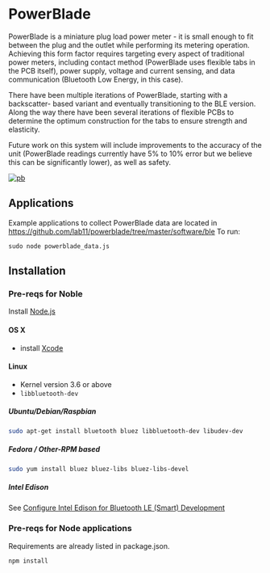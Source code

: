 PowerBlade
==========

PowerBlade is a miniature plug load power meter - it is small enough to fit
between the plug and the outlet while performing its metering operation.
Achieving this form factor requires targeting every aspect of traditional power
meters, including contact method (PowerBlade uses flexible tabs in the PCB
itself), power supply, voltage and current sensing, and data communication
(Bluetooth Low Energy, in this case).

There have been multiple iterations of PowerBlade, starting with a backscatter-
based variant and eventually transitioning to the BLE version. Along the way
there have been several iterations of flexible PCBs to determine the optimum
construction for the tabs to ensure strength and elasticity.

Future work on this system will include improvements to the accuracy of the unit
(PowerBlade readings currently have 5% to 10% error but we believe this can be
significantly lower), as well as safety.

[
![pb](https://raw.github.com/lab11/powerblade/master/images/powerblade.png)
](https://raw.github.com/lab11/powerblade/master/images/powerblade.png)


Applications
------------
Example applications to collect PowerBlade data are located in https://github.com/lab11/powerblade/tree/master/software/ble
To run:
```
sudo node powerblade_data.js
```

Installation
------------
### Pre-reqs for Noble

Install [Node.js](https://nodejs.org/en/download/package-manager/)

#### OS X
 * install [Xcode](https://itunes.apple.com/ca/app/xcode/id497799835?mt=12)

#### Linux
 * Kernel version 3.6 or above
 * ```libbluetooth-dev```

##### Ubuntu/Debian/Raspbian
```sh
sudo apt-get install bluetooth bluez libbluetooth-dev libudev-dev
```

##### Fedora / Other-RPM based
```sh
sudo yum install bluez bluez-libs bluez-libs-devel
```

##### Intel Edison
See [Configure Intel Edison for Bluetooth LE (Smart) Development](http://rexstjohn.com/configure-intel-edison-for-bluetooth-le-smart-development/)


### Pre-reqs for Node applications
Requirements are already listed in package.json.
```
npm install
```

